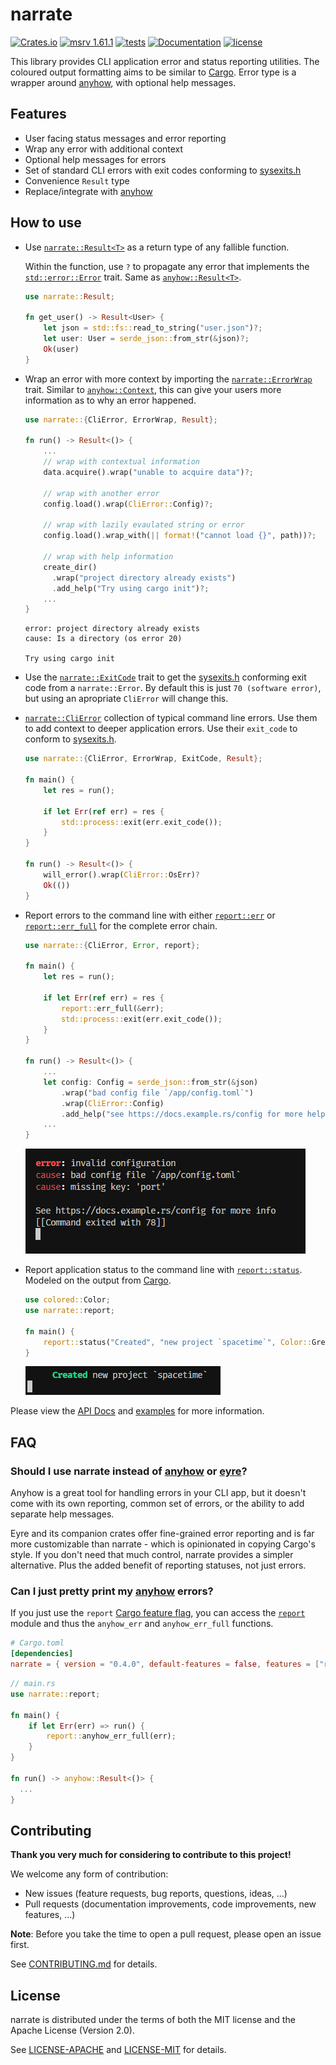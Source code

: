 # narrate

[![Crates.io](https://img.shields.io/crates/v/narrate.svg)](https://crates.io/crates/narrate)
[![msrv
1.61.1](https://img.shields.io/badge/msrv-1.61.1-dea584.svg?logo=rust)](https://github.com/rust-lang/rust/releases/tag/1.61.1)
[![tests](https://img.shields.io/github/workflow/status/sonro/narrate/release?label=tests&logo=github)](https://github.com/sonro/narrate/actions/workflows/tests.yml)
[![Documentation](https://img.shields.io/docsrs/narrate?logo=docs.rs)](https://docs.rs/narrate/)
[![license](https://img.shields.io/crates/l/narrate.svg)](#license)

This library provides CLI application error and status reporting utilities. The
coloured output formatting aims to be similar to [Cargo]. Error type is a
wrapper around [anyhow], with optional help messages.

## Features

- User facing status messages and error reporting
- Wrap any error with additional context
- Optional help messages for errors
- Set of standard CLI errors with exit codes conforming to
  [sysexits.h]
- Convenience `Result` type
- Replace/integrate with [anyhow]

## How to use

- Use
  [`narrate::Result<T>`](https://docs.rs/narrate/latest/narrate/type.Result.html)
  as a return type of any fallible function.

   Within the function, use `?` to propagate any error that implements the
  [`std::error::Error`](https://doc.rust-lang.org/std/error/trait.Error.html)
  trait. Same as
  [`anyhow::Result<T>`](https://docs.rs/anyhow/1.0/anyhow/type.Result.html).

  ```rust
  use narrate::Result;

  fn get_user() -> Result<User> {
      let json = std::fs::read_to_string("user.json")?;
      let user: User = serde_json::from_str(&json)?;
      Ok(user)
  }
  ```

- Wrap an error with more context by importing the
  [`narrate::ErrorWrap`](https://docs.rs/narrate/latest/narrate/trait.ErrorWrap.html)
  trait. Similar to
  [`anyhow::Context`](https://docs.rs/anyhow/1.0/anyhow/trait.Context.html),
  this can give your users more information as to why an error happened.

  ```rust
  use narrate::{CliError, ErrorWrap, Result};

  fn run() -> Result<()> {
      ...
      // wrap with contextual information
      data.acquire().wrap("unable to acquire data")?;

      // wrap with another error
      config.load().wrap(CliError::Config)?;

      // wrap with lazily evaulated string or error
      config.load().wrap_with(|| format!("cannot load {}", path))?;

      // wrap with help information
      create_dir()
        .wrap("project directory already exists")
        .add_help("Try using cargo init")?;
      ...
  }
  ```

  ```console
  error: project directory already exists
  cause: Is a directory (os error 20)

  Try using cargo init
  ```

- Use the
  [`narrate::ExitCode`](https://docs.rs/narrate/latest/narrate/trait.ExitCode.html)
  trait to get the [sysexits.h] conforming exit code from a `narrate::Error`. By
  default this is just `70 (software error)`, but using an apropriate `CliError`
  will change this.

- [`narrate::CliError`](https://docs.rs/narrate/latest/narrate/struct.CliError.html)
  collection of typical command line errors. Use them to add context to deeper
  application errors. Use their `exit_code` to conform to [sysexits.h].

  ```rust
  use narrate::{CliError, ErrorWrap, ExitCode, Result};

  fn main() {
      let res = run();

      if let Err(ref err) = res {
          std::process::exit(err.exit_code());
      }
  }

  fn run() -> Result<()> {
      will_error().wrap(CliError::OsErr)?
      Ok(())
  }
  ```

- Report errors to the command line with either
  [`report::err`](https://docs.rs/narrate/latest/narrate/report/fn.err.html)
  or
  [`report::err_full`](https://docs.rs/narrate/latest/narrate/report/fn.err_full.html)
  for the complete error chain.

  ```rust
  use narrate::{CliError, Error, report};

  fn main() {
      let res = run();

      if let Err(ref err) = res {
          report::err_full(&err);
          std::process::exit(err.exit_code());
      }
  }

  fn run() -> Result<()> {
      ...
      let config: Config = serde_json::from_str(&json)
          .wrap("bad config file `/app/config.toml`")
          .wrap(CliError::Config)
          .add_help("see https://docs.example.rs/config for more help")?;
      ...
  }
  ```

  ![report::err_full output](/docs/report_err_full.png?raw=true)

- Report application status to the command line with
  [`report::status`](https://docs.rs/narrate/latest/narrate/report/fn.status.html).
  Modeled on the output from [Cargo].

  ```rust
  use colored::Color;
  use narrate::report;

  fn main() {
      report::status("Created", "new project `spacetime`", Color::Green);
  }
  ```

  ![report::status output](/docs/report_status.png?raw=true)

Please view the [API Docs](https://docs.rs/narrate/) and [examples](examples/)
for more information.

## FAQ

### Should I use narrate instead of [anyhow] or [eyre]?

Anyhow is a great tool for handling errors in your CLI app, but it doesn't come
with its own reporting, common set of errors, or the ability to add separate
help messages.

Eyre and its companion crates offer fine-grained error reporting and is far more
customizable than narrate - which is opinionated in copying Cargo's style. If
you don't need that much control, narrate provides a simpler alternative. Plus
the added benefit of reporting statuses, not just errors.

### Can I just pretty print my [anyhow] errors?

If you just use the `report`
[Cargo feature flag](https://doc.rust-lang.org/cargo/reference/features.html#dependency-features),
you can access the [`report`](https://docs.rs/narrate/latest/narrate/report)
  module and thus the `anyhow_err` and `anyhow_err_full` functions.

```toml
# Cargo.toml
[dependencies]
narrate = { version = "0.4.0", default-features = false, features = ["report"] }
```

```rust
// main.rs
use narrate::report;

fn main() {
    if let Err(err) => run() {
        report::anyhow_err_full(err);    
    }
}

fn run() -> anyhow::Result<()> {
  ...
}
```

## Contributing

**Thank you very much for considering to contribute to this project!**

We welcome any form of contribution:

- New issues (feature requests, bug reports, questions, ideas, ...)
- Pull requests (documentation improvements, code improvements, new features,
  ...)

**Note**: Before you take the time to open a pull request, please open an issue
first.

See [CONTRIBUTING.md](CONTRIBUTING.md) for details.

## License

narrate is distributed under the terms of both the MIT license and the
Apache License (Version 2.0).

See [LICENSE-APACHE](LICENSE-APACHE) and [LICENSE-MIT](LICENSE-MIT) for details.

[Cargo]: https://github.com/rust-lang/cargo
[anyhow]: https://github.com/dtolnay/anyhow
[eyre]: https://github.com/yaahc/eyre
[sysexits.h]: (https://man.openbsd.org/sysexits.3)
